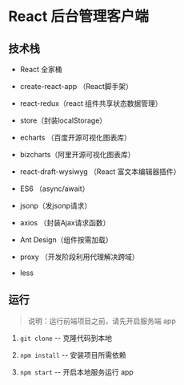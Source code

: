 # React 后台管理客户端

## 技术栈

* React 全家桶

* create-react-app （React脚手架）

* react-redux（react 组件共享状态数据管理）

* store（封装localStorage）

* echarts （百度开源可视化图表库）

* bizcharts（阿里开源可视化图表库）

* react-draft-wysiwyg （React 富文本编辑器插件）

* ES6 （async/await）

* jsonp（发jsonp请求）

* axios （封装Ajax请求函数）

* Ant Design（组件按需加载）

* proxy （开发阶段利用代理解决跨域）

* less

## 运行

> 说明：运行前端项目之前，请先开启服务端 app

1. `git clone` -- 克隆代码到本地

2. `npm install` -- 安装项目所需依赖

3. `npm start` -- 开启本地服务运行 app
